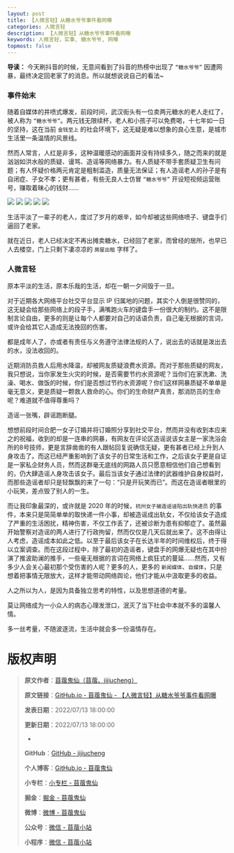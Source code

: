 ```yaml
---
layout: post
title: 【人微言轻】从糖水爷爷事件看网曝
categories: 人微言轻
description: 【人微言轻】从糖水爷爷事件看网曝
keywords: 人微言轻，实事, 糖水爷爷, 网曝
topmost: false
---
```


**导读：**
今天刷抖音的时候，无意间看到了抖音的热榜中出现了 `“糖水爷爷”` 因遭网暴，最终决定回老家了的消息。所以就想说说自己的看法~

### 事件始末

随着自媒体的井喷式爆发，前段时间，武汉街头有一位卖两元糖水的老人走红了，被人称为 `“糖水爷爷”`。两元钱无限续杯，老人和小孩子可以免费喝，十七年如一日的坚持，这在当前 `金钱至上` 的社会环境下，这无疑是难以想象的良心生意，是城市生活里一条温情的风景线。

然而人常言，人红是非多，这种温暖感动的画面并没有持续多久，随之而来的就是汹汹如洪水般的质疑、谩骂、造谣等网络暴力。有人质疑不带手套质疑卫生有问题；有人怀疑价格两元肯定是粗制滥造，质量无法保证；有人造谣老人的孙子是有自闭症、子女不孝；更有甚者，有些无良人士仿冒 `“糖水爷爷”` 开设短视频运营账号，赚取着昧心的钱财……

![](/images/TinyWords/2022-08-13-%E4%BB%8E%E7%B3%96%E6%B0%B4%E7%88%B7%E7%88%B7%E4%BA%8B%E4%BB%B6%E7%9C%8B%E7%BD%91%E6%9B%9D-01.png)
![](/images/TinyWords/2022-08-13-%E4%BB%8E%E7%B3%96%E6%B0%B4%E7%88%B7%E7%88%B7%E4%BA%8B%E4%BB%B6%E7%9C%8B%E7%BD%91%E6%9B%9D-02.png)
![](/images/TinyWords/2022-08-13-%E4%BB%8E%E7%B3%96%E6%B0%B4%E7%88%B7%E7%88%B7%E4%BA%8B%E4%BB%B6%E7%9C%8B%E7%BD%91%E6%9B%9D-03.png)
![](/images/TinyWords/2022-08-13-%E4%BB%8E%E7%B3%96%E6%B0%B4%E7%88%B7%E7%88%B7%E4%BA%8B%E4%BB%B6%E7%9C%8B%E7%BD%91%E6%9B%9D-04.png)
![](/images/TinyWords/2022-08-13-%E4%BB%8E%E7%B3%96%E6%B0%B4%E7%88%B7%E7%88%B7%E4%BA%8B%E4%BB%B6%E7%9C%8B%E7%BD%91%E6%9B%9D-05.png)

生活平淡了一辈子的老人，度过了岁月的艰辛，如今却被这些网络喷子、键盘手们逼回了老家。

就在近日，老人已经决定不再出摊卖糖水，已经回了老家，而曾经的居所，也早已人去楼空，门上只剩下凄凉凉的 `房屋出租` 字样了。

### 人微言轻

原本平淡的生活，原本乐哉的生活，却在一朝一夕间毁于一旦。

对于近期各大网络平台社交平台显示 IP 归属地的问题，其实个人倒是很赞同的，这无疑会给那些网络上的段子手，满嘴跑火车的键盘手一份很大的制约。这不是限制言论自由，更多的则是让每个人都要对自己的话语负责，自己毫无根据的言词，或许会给其它人造成无法挽回的伤害。

都是成年人了，亦或者有责任与义务遵守法律法规的人了，说出去的话就是泼出去的水，没法收回的。

近期消防员救人后用水降温，却被网友质疑浪费水资源。而对于那些质疑的网友，我只想说，当你家发生火灾的时候，是否需要节约水资源呢？当你们在家洗漱、洗澡、喝水、做饭的时候，你们是否想过节约水资源呢？你们这样网暴质疑不单单是毫无意义，更是质疑一颗救人救命的心。你们的生命财产真贵，那消防员的生命呢？难道就不值得尊重吗？

造谣一张嘴，辟谣跑断腿。

想想前段时间合肥一女子订婚并将订婚照分享到社交平台，然而并没有收到本应来之的祝福，收到的却是一连串的网暴，有网友在评论区造谣说该女主是一家洗浴会所的8号技师，更是言辞凿凿的有人跟帖回复说确信无疑，更有甚者已经上升到人身攻击了。而这已经严重影响到了该女子的日常生活和工作，之后该女子更是自证是一家私企财务人员，然而这群毫无底线的网路人员只愿意相信他们自己想看到的，仍大肆造谣人身攻击该女子。最后当该女子通过法律的武器维护自身权益时，而那些造谣者却只是轻飘飘的来了一句：“只是开玩笑而已”。而这在造谣者眼里的小玩笑，差点毁了别人的一生。

而让我印象最深的，或许就是 2020 年的时候，`杭州女子被造谣诬陷出轨快递员` 的事件，本来只是简简单单的取快递一件小事，却被造谣成出轨女，不仅给该女子造成了严重的生活困扰，精神伤害，不仅工作丢了，还被诊断为患有抑郁症了。虽然最开始警察对造谣的两人进行了行政拘留，然而仅仅是几天后就出来了。这不由得让人考虑，造谣成本如此之低。以至于最后该女子在长达半年的时间维权后，终于得以立案调查。而在这段过程中，除了最初的造谣者，键盘手的网爆无疑也在其中扮演了推波助澜的推手，一些毫无根据的言词在网络上疯狂式的蔓延……然而，又有多少人会关心最初那个受伤害的人呢？更多的人，更多的 `新闻媒体`、`自媒体`，只是想着把事情无限放大，这样才能带动网络舆论，他们才能从中汲取更多的收益。

人之所以为人，是因为具备独立思考的特性，以及思想道德的考量。

莫让网络成为一小众人的病态心理发泄口，泯灭了当下社会中本就不多的温馨人情。

多一丝考量，不随波逐流，生活中就会多一份温情存在。

# 版权声明

> **原文作者**：[苜蓿鬼仙（苜蓿、jijiucheng）](https://jijiucheng.github.io/)
> 
> **原文链接**：[GitHub.io - 苜蓿鬼仙 - 【人微言轻】从糖水爷爷事件看网曝](https://jijiucheng.github.io/2022/08/13/从糖水爷爷事件看网曝/)
> 
> **发表日期**：2022/07/13 18:00:00
> 
> **更新日期**：2022/07/13 18:00:00
> 
> -
> 
> **GitHub**：[GitHub - jijiucheng](https://github.com/jijiucheng)
> 
> **个人博客**：[GitHub.io - 苜蓿鬼仙](https://jijiucheng.github.io)
> 
> **小专栏**：[小专栏 - 苜蓿鬼仙](https://xiaozhuanlan.com/u/6667468960)
> 
> **掘金**：[掘金 - 苜蓿鬼仙](https://juejin.im/user/5a31e95c51882533d023137d)
> 
> **微博**：[微博 - 苜蓿鬼仙](https://weibo.com/u/1585459545)
> 
> **公众号**：[微信 - 苜蓿小站](#)
> 
> **小程序**：[微信 - 苜蓿小站](#)